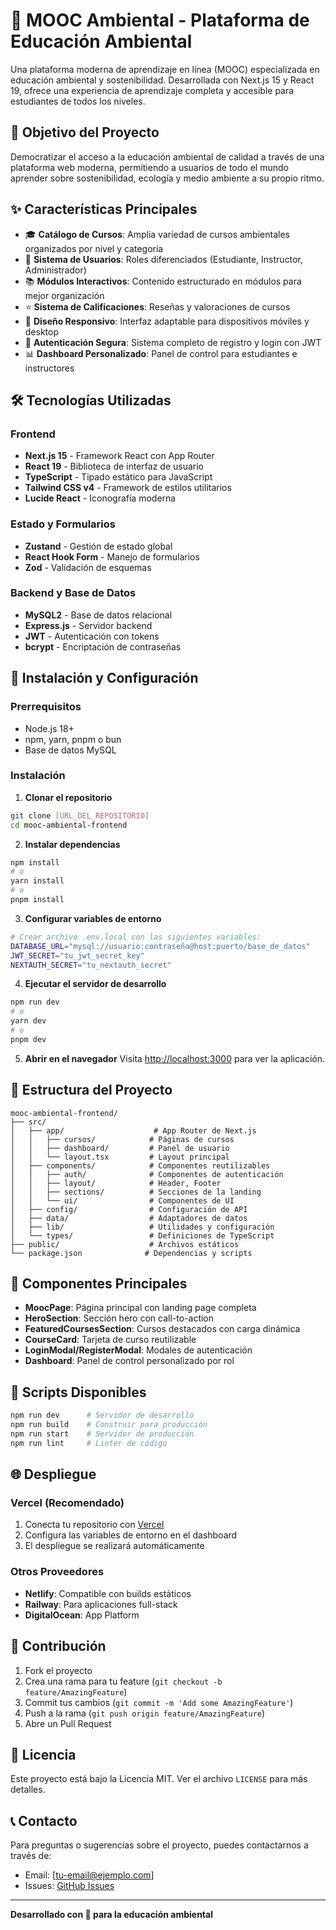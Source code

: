 # 🌱 MOOC Ambiental - Plataforma de Educación Ambiental

Una plataforma moderna de aprendizaje en línea (MOOC) especializada en educación ambiental y sostenibilidad. Desarrollada con Next.js 15 y React 19, ofrece una experiencia de aprendizaje completa y accesible para estudiantes de todos los niveles.

## 🎯 Objetivo del Proyecto

Democratizar el acceso a la educación ambiental de calidad a través de una plataforma web moderna, permitiendo a usuarios de todo el mundo aprender sobre sostenibilidad, ecología y medio ambiente a su propio ritmo.

## ✨ Características Principales

- 🎓 **Catálogo de Cursos**: Amplia variedad de cursos ambientales organizados por nivel y categoría
- 👥 **Sistema de Usuarios**: Roles diferenciados (Estudiante, Instructor, Administrador)
- 📚 **Módulos Interactivos**: Contenido estructurado en módulos para mejor organización
- ⭐ **Sistema de Calificaciones**: Reseñas y valoraciones de cursos
- 📱 **Diseño Responsivo**: Interfaz adaptable para dispositivos móviles y desktop
- 🔐 **Autenticación Segura**: Sistema completo de registro y login con JWT
- 📊 **Dashboard Personalizado**: Panel de control para estudiantes e instructores

## 🛠️ Tecnologías Utilizadas

### Frontend
- **Next.js 15** - Framework React con App Router
- **React 19** - Biblioteca de interfaz de usuario
- **TypeScript** - Tipado estático para JavaScript
- **Tailwind CSS v4** - Framework de estilos utilitarios
- **Lucide React** - Iconografía moderna

### Estado y Formularios
- **Zustand** - Gestión de estado global
- **React Hook Form** - Manejo de formularios
- **Zod** - Validación de esquemas

### Backend y Base de Datos
- **MySQL2** - Base de datos relacional
- **Express.js** - Servidor backend
- **JWT** - Autenticación con tokens
- **bcrypt** - Encriptación de contraseñas

## 🚀 Instalación y Configuración

### Prerrequisitos
- Node.js 18+ 
- npm, yarn, pnpm o bun
- Base de datos MySQL

### Instalación

1. **Clonar el repositorio**
```bash
git clone [URL_DEL_REPOSITORIO]
cd mooc-ambiental-frontend
```

2. **Instalar dependencias**
```bash
npm install
# o
yarn install
# o
pnpm install
```

3. **Configurar variables de entorno**
```bash
# Crear archivo .env.local con las siguientes variables:
DATABASE_URL="mysql://usuario:contraseña@host:puerto/base_de_datos"
JWT_SECRET="tu_jwt_secret_key"
NEXTAUTH_SECRET="tu_nextauth_secret"
```

4. **Ejecutar el servidor de desarrollo**
```bash
npm run dev
# o
yarn dev
# o
pnpm dev
```

5. **Abrir en el navegador**
Visita [http://localhost:3000](http://localhost:3000) para ver la aplicación.

## 📁 Estructura del Proyecto

```
mooc-ambiental-frontend/
├── src/
│   ├── app/                    # App Router de Next.js
│   │   ├── cursos/            # Páginas de cursos
│   │   ├── dashboard/         # Panel de usuario
│   │   └── layout.tsx         # Layout principal
│   ├── components/            # Componentes reutilizables
│   │   ├── auth/              # Componentes de autenticación
│   │   ├── layout/            # Header, Footer
│   │   ├── sections/          # Secciones de la landing
│   │   └── ui/                # Componentes de UI
│   ├── config/                # Configuración de API
│   ├── data/                  # Adaptadores de datos
│   ├── lib/                   # Utilidades y configuración
│   └── types/                 # Definiciones de TypeScript
├── public/                    # Archivos estáticos
└── package.json              # Dependencias y scripts
```

## 🎨 Componentes Principales

- **MoocPage**: Página principal con landing page completa
- **HeroSection**: Sección hero con call-to-action
- **FeaturedCoursesSection**: Cursos destacados con carga dinámica
- **CourseCard**: Tarjeta de curso reutilizable
- **LoginModal/RegisterModal**: Modales de autenticación
- **Dashboard**: Panel de control personalizado por rol

## 🔧 Scripts Disponibles

```bash
npm run dev      # Servidor de desarrollo
npm run build    # Construir para producción
npm run start    # Servidor de producción
npm run lint     # Linter de código
```

## 🌐 Despliegue

### Vercel (Recomendado)
1. Conecta tu repositorio con [Vercel](https://vercel.com)
2. Configura las variables de entorno en el dashboard
3. El despliegue se realizará automáticamente

### Otros Proveedores
- **Netlify**: Compatible con builds estáticos
- **Railway**: Para aplicaciones full-stack
- **DigitalOcean**: App Platform

## 🤝 Contribución

1. Fork el proyecto
2. Crea una rama para tu feature (`git checkout -b feature/AmazingFeature`)
3. Commit tus cambios (`git commit -m 'Add some AmazingFeature'`)
4. Push a la rama (`git push origin feature/AmazingFeature`)
5. Abre un Pull Request

## 📝 Licencia

Este proyecto está bajo la Licencia MIT. Ver el archivo `LICENSE` para más detalles.

## 📞 Contacto

Para preguntas o sugerencias sobre el proyecto, puedes contactarnos a través de:
- Email: [tu-email@ejemplo.com]
- Issues: [GitHub Issues](link-to-issues)

---

**Desarrollado con 💚 para la educación ambiental**
